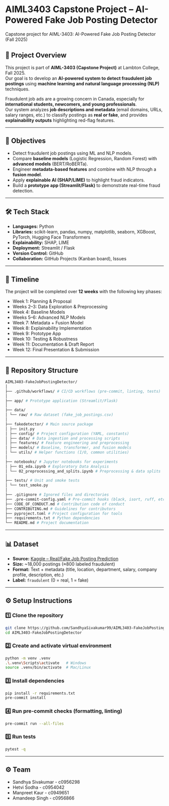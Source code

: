 # AIML3403 Capstone Project – AI-Powered Fake Job Posting Detector
Capstone project for AIML-3403: AI-Powered Fake Job Posting Detector (Fall 2025)

## 📖 Project Overview
This project is part of **AIML-3403 (Capstone Project)** at Lambton College, Fall 2025.  
Our goal is to develop an **AI-powered system to detect fraudulent job postings** using **machine learning and natural language processing (NLP)** techniques.  

Fraudulent job ads are a growing concern in Canada, especially for **international students, newcomers, and young professionals**.  
Our system analyzes **job descriptions and metadata** (email domains, URLs, salary ranges, etc.) to classify postings as **real or fake**, and provides **explainability outputs** highlighting red-flag features.

---

## 🎯 Objectives
- Detect fraudulent job postings using ML and NLP models.
- Compare **baseline models** (Logistic Regression, Random Forest) with **advanced models** (BERT/RoBERTa).
- Engineer **metadata-based features** and combine with NLP through a **fusion model**.
- Apply **explainable AI (SHAP/LIME)** to highlight fraud indicators.
- Build a **prototype app (Streamlit/Flask)** to demonstrate real-time fraud detection.
  
---

## 🛠️ Tech Stack
- **Languages:** Python  
- **Libraries:** scikit-learn, pandas, numpy, matplotlib, seaborn, XGBoost, PyTorch, Hugging Face Transformers  
- **Explainability:** SHAP, LIME  
- **Deployment:** Streamlit / Flask  
- **Version Control:** GitHub  
- **Collaboration:** GitHub Projects (Kanban board), Issues  

---

## 📅 Timeline
The project will be completed over **12 weeks** with the following key phases:
- Week 1: Planning & Proposal  
- Weeks 2–3: Data Exploration & Preprocessing  
- Week 4: Baseline Models  
- Weeks 5–6: Advanced NLP Models  
- Week 7: Metadata + Fusion Model  
- Week 8: Explainability Implementation  
- Week 9: Prototype App  
- Week 10: Testing & Robustness  
- Week 11: Documentation & Draft Report  
- Week 12: Final Presentation & Submission  

---
## 📂 Repository Structure
```bash
AIML3403-FakeJobPostingDetector/
│
├── .github/workflows/ # CI/CD workflows (pre-commit, linting, tests)
│
├── app/ # Prototype application (Streamlit/Flask)
│
├── data/
│ └── raw/ # Raw dataset (fake_job_postings.csv)
│
├── fakedetector/ # Main source package
│ ├── init.py
│ ├── config/ # Project configuration (YAML, constants)
│ ├── data/ # Data ingestion and processing scripts
│ ├── features/ # Feature engineering and preprocessing
│ ├── models/ # Baseline, transformer, and fusion models
│ └── utils/ # Helper functions (I/O, common utilities)
│
├── notebooks/ # Jupyter notebooks for experiments
│ ├── 01_eda.ipynb # Exploratory Data Analysis
│ └── 02_preprocessing_and_splits.ipynb # Preprocessing & data splits
│
├── tests/ # Unit and smoke tests
│ └── test_smoke.py
│
├── .gitignore # Ignored files and directories
├── .pre-commit-config.yaml # Pre-commit hooks (black, isort, ruff, etc.)
├── CODE_OF_CONDUCT.md # Contribution code of conduct
├── CONTRIBUTING.md # Guidelines for contributors
├── pyproject.toml # Project configuration for tools
├── requirements.txt # Python dependencies
└── README.md # Project documentation
```
---

## 📊 Dataset
- **Source:** [Kaggle – Real/Fake Job Posting Prediction](https://www.kaggle.com/datasets/shivamb/real-or-fake-fake-jobposting-prediction)  
- **Size:** ~18,000 postings (≈800 labeled fraudulent)  
- **Format:** Text + metadata (title, location, department, salary, company profile, description, etc.)  
- **Label:** `fraudulent` (0 = real, 1 = fake)

---

## ⚙️ Setup Instructions

### 1️⃣ Clone the repository
```bash
git clone https://github.com/SandhyaSivakumar99/AIML3403-FakeJobPostingDetector.git
cd AIML3403-FakeJobPostingDetector
```

### 2️⃣ Create and activate virtual environment
```bash
python -m venv .venv
.\.venv\Scripts\activate   # Windows
source .venv/bin/activate  # Mac/Linux
```

### 3️⃣ Install dependencies
```bash
pip install -r requirements.txt
pre-commit install
```

### 4️⃣ Run pre-commit checks (formatting, linting)
```bash
pre-commit run --all-files
```

### 5️⃣ Run tests
```bash
pytest -q
```
---
## ⚙️ Team
- Sandhya Sivakumar - c0956298
- Hetvi Sodha - c0954042
- Manpreet Kaur - c0949651
- Amandeep Singh - c0956866